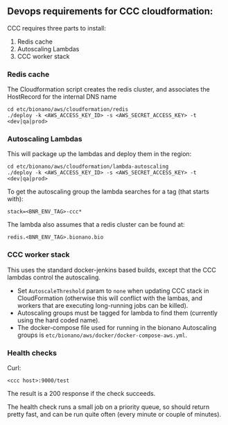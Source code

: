 ## Devops requirements for CCC cloudformation:

CCC requires three parts to install:

 1. Redis cache
 2. Autoscaling Lambdas
 3. CCC worker stack

### Redis cache

The Cloudformation script creates the redis cluster, and associates the HostRecord for the internal DNS name

	cd etc/bionano/aws/cloudformation/redis
	./deploy -k <AWS_ACCESS_KEY_ID> -s <AWS_SECRET_ACCESS_KEY> -t <dev|qa|prod>

### Autoscaling Lambdas

This will package up the lambdas and deploy them in the region:

	cd etc/bionano/aws/cloudformation/lambda-autoscaling
	./deploy -k <AWS_ACCESS_KEY_ID> -s <AWS_SECRET_ACCESS_KEY> -t <dev|qa|prod>

To get the autoscaling group the lambda searches for a tag (that starts with):

	stack=<BNR_ENV_TAG>-ccc*

The lambda also assumes that a redis cluster can be found at:

	redis.<BNR_ENV_TAG>.bionano.bio

### CCC worker stack

This uses the standard docker-jenkins based builds, except that the CCC lambdas control the autoscaling.

 - Set `AutoscaleThreshold` param to `none` when updating CCC stack in CloudFormation (otherwise this will conflict with the lambas, and workers that are executing long-running jobs can be killed).
 - Autoscaling groups must be tagged for lambda to find them (currently using the hard coded name).
 - The docker-compose file used for running in the bionano Autoscaling groups is `etc/bionano/aws/docker/docker-compose-aws.yml`.

### Health checks

Curl:

	<ccc host>:9000/test

The result is a 200 response if the check succeeds.

The health check runs a small job on a priority queue, so should return pretty fast, and can be run quite often (every minute or couple of minutes).


